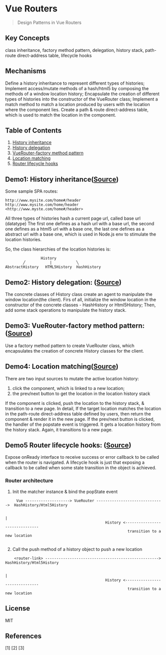 # Vue Routers
> Design Patterns in Vue Routers

## Key Concepts
class inheritance, factory method pattern, delegation, 
history stack, path-route direct-address table, lifecycle hooks

## Mechanisms
Define a history inheritance to represent different types of histories;
Implement access/mutate methods of a hash/html5 by composing the methods 
of a window location history;
Encapsulate the creation of different types of histories into the constructor of
the VueRouter class;
Implement a match method to match a location produced by users with the location where
the component lies. Create a path & route direct-address table, which is used to 
match the location in the <router-link> component. 

## Table of Contents
1. [History inheritance](#)
2. [History delegation](#)
3. [VueRouter-factory method pattern](#)
4. [Location matching](#)
5. [Router lifecycle hooks](#)

## Demo1: History inheritance([Source](https://))
Some sample SPA routes:
```
http://www.mysite.com/home#/header 
http://www.mysite.com/home/header  
<http://www.myste.com/home#/header>
```
All three types of histories hash a current page url, called base url (datatype)
The first one defines as a hash url with a base url,
the second one defines as a html5 url with a base one,
the last one defines as a abstract url with a base one, which is used in Node.js 
env to stimulate the location histories.


So, the class hierarchies of the location histories is:
```
                History
        ╱           |           ╲
AbstractHistory   HTML5History  HashHistory
```
## Demo2: History delegation: ([Source](https://))
The concrete classes of History class create an agent to manipulate the window location(the client).
Firs of all, initialize the window location in the constructor of the concrete classes - HashHistory or Html5History;
Then, add some stack operations to manipulate the history stack.

## Demo3: VueRouter-factory method pattern: ([Source](https://))
Use a factory method pattern to create VueRouter class, which encapsulates the creation of concrete History classes
for the client.

## Demo4: Location matching([Source](https://))
There are two input sources to mutate the active location history:
1. click the <router-link> component, which is linked to a new location;
2. the prev/next button to get the location in the location history stack

If the <router-link> component is clicked, push the location to the history stack, & transition to a new page. 
In detail, If the target location matches the location in the path-route direct-address table 
defined by users, then return the component & render it in the new page.
If the prev/next button is clicked, the handler of the popstate event is triggered. It gets a location history from 
the history stack. Again, it transitions to a new page.

## Demo5 Router lifecycle hooks: ([Source](https://))
Expose onReady interface to receive success or error callback to be called when the router is navigated.
A lifecycle hook is just that exposing a callback to be called when some state transition in the object is achieved.

### Router architecture
1. Init the matcher instance & bind the popState event
```       install the plugin                    setup the popstate  
     Vue --------------------> VueRouter ------------------------------>  HashHistory/Html5History 
     
                                                                                    |
                                             History <-------------------------------
                                                       transition to a new location 
     
```
2. Call the push method of a history object to push a new location

```                 push the current location into the history stack
    <router-link> ---------------------------------------------------> HashHistory/Html5History 
         
                                                                                    |
                                             History <-------------------------------
                                                       transition to a new location 
```

## License
MIT

## References
[1] 
[2]
[3]
